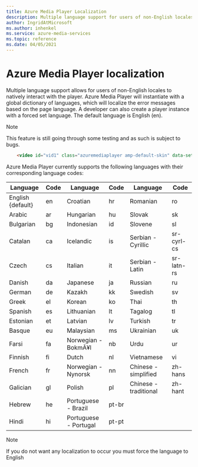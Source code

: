 ```yaml
---
title: Azure Media Player Localization
description: Multiple language support for users of non-English locales.
author: IngridAtMicrosoft
ms.author: inhenkel
ms.service: azure-media-services
ms.topic: reference
ms.date: 04/05/2021
---
```


# Azure Media Player localization #

Multiple language support allows for users of non-English locales to natively interact with the player. Azure Media Player will instantiate with a global dictionary of languages, which will localize the error messages based on the page language. A developer can also create a player instance with a forced set language. The default language is English (en).

> [!NOTE]
> This feature is still going through some testing and as such is subject to bugs.

```html
    <video id="vid1" class="azuremediaplayer amp-default-skin" data-setup='{"language":"es"}'>...</video>
```

Azure Media Player currently supports the following languages with their corresponding language codes:

| Language            | Code | Language                | Code   | Language                | Code         |
|---------------------|------|-------------------------|--------|-------------------------|--------------|
| English {default}   | en   | Croatian                | hr     | Romanian                | ro           |
| Arabic              | ar   | Hungarian               | hu     | Slovak                  | sk           |
| Bulgarian           | bg   | Indonesian              | id     | Slovene                 | sl           |
| Catalan             | ca   | Icelandic               | is     | Serbian - Cyrillic      | sr-cyrl-cs   |
| Czech               | cs   | Italian                 | it     | Serbian - Latin         | sr-latn-rs   |
| Danish              | da   | Japanese                | ja     | Russian                 | ru           |
| German              | de   | Kazakh                  | kk     | Swedish                 | sv           |
| Greek               | el   | Korean                  | ko     | Thai                    | th           |
| Spanish             | es   | Lithuanian              | lt     | Tagalog                 | tl           |
| Estonian            | et   | Latvian                 | lv     | Turkish                 | tr           |
| Basque              | eu   | Malaysian               | ms     | Ukrainian               | uk           |
| Farsi               | fa   | Norwegian - BokmÃ¥l     | nb     | Urdu                    | ur           |
| Finnish             | fi   | Dutch                   | nl     | Vietnamese              | vi           |
| French              | fr   | Norwegian - Nynorsk     | nn     | Chinese - simplified    | zh-hans      |
| Galician            | gl   | Polish                  | pl     | Chinese - traditional   | zh-hant      |
| Hebrew              | he   | Portuguese - Brazil     | pt-br  |                         |              |
| Hindi               | hi   | Portuguese - Portugal   | pt-pt  |                         |              |


> [!NOTE]
> If you do not want any localization to occur you must force the language to English
